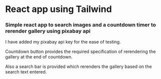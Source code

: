 # React app using Tailwind

### Simple react app to search images and a countdown timer to rerender gallery using pixabay api

I have added my pixabay api key for the ease of testing.

Countdown button provides the required specification of rerendering the gallery at the end of countdown.

Also a search bar is provided which rerenders the gallery based on the search text entered.
